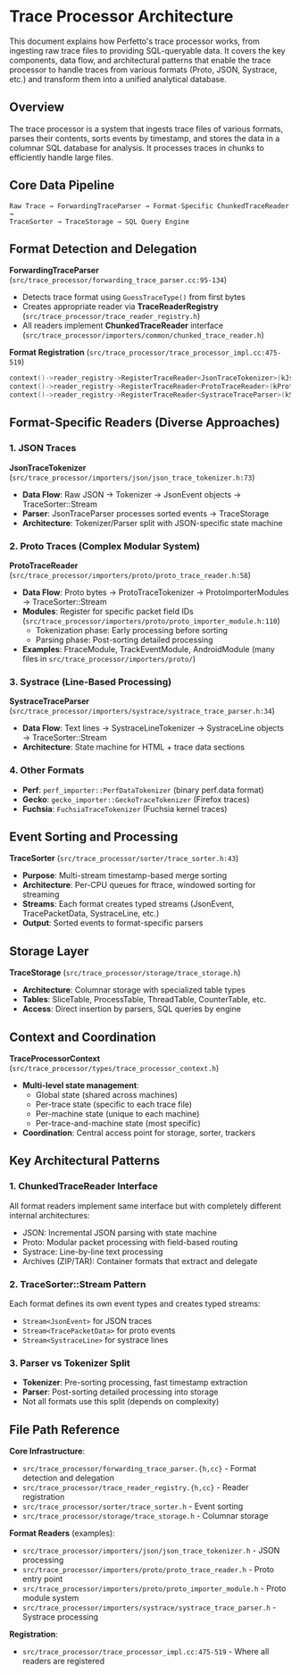 # Trace Processor Architecture

This document explains how Perfetto's trace processor works, from ingesting raw trace files to providing SQL-queryable data. It covers the key components, data flow, and architectural patterns that enable the trace processor to handle traces from various formats (Proto, JSON, Systrace, etc.) and transform them into a unified analytical database.

## Overview

The trace processor is a system that ingests trace files of various formats, parses their contents, sorts events by timestamp, and stores the data in a columnar SQL database for analysis. It processes traces in chunks to efficiently handle large files.

## Core Data Pipeline

```
Raw Trace → ForwardingTraceParser → Format-Specific ChunkedTraceReader →
TraceSorter → TraceStorage → SQL Query Engine
```

## Format Detection and Delegation

**ForwardingTraceParser** (`src/trace_processor/forwarding_trace_parser.cc:95-134`)
- Detects trace format using `GuessTraceType()` from first bytes
- Creates appropriate reader via **TraceReaderRegistry** (`src/trace_processor/trace_reader_registry.h`)
- All readers implement **ChunkedTraceReader** interface (`src/trace_processor/importers/common/chunked_trace_reader.h`)

**Format Registration** (`src/trace_processor/trace_processor_impl.cc:475-519`)
```cpp
context()->reader_registry->RegisterTraceReader<JsonTraceTokenizer>(kJsonTraceType);
context()->reader_registry->RegisterTraceReader<ProtoTraceReader>(kProtoTraceType);
context()->reader_registry->RegisterTraceReader<SystraceTraceParser>(kSystraceTraceType);
```

## Format-Specific Readers (Diverse Approaches)

### 1. JSON Traces
**JsonTraceTokenizer** (`src/trace_processor/importers/json/json_trace_tokenizer.h:73`)
- **Data Flow**: Raw JSON → Tokenizer → JsonEvent objects → TraceSorter::Stream<JsonEvent>
- **Parser**: JsonTraceParser processes sorted events → TraceStorage
- **Architecture**: Tokenizer/Parser split with JSON-specific state machine

### 2. Proto Traces (Complex Modular System)
**ProtoTraceReader** (`src/trace_processor/importers/proto/proto_trace_reader.h:58`)
- **Data Flow**: Proto bytes → ProtoTraceTokenizer → ProtoImporterModules → TraceSorter::Stream<TracePacketData>
- **Modules**: Register for specific packet field IDs (`src/trace_processor/importers/proto/proto_importer_module.h:110`)
  - Tokenization phase: Early processing before sorting
  - Parsing phase: Post-sorting detailed processing
- **Examples**: FtraceModule, TrackEventModule, AndroidModule (many files in `src/trace_processor/importers/proto/`)

### 3. Systrace (Line-Based Processing)
**SystraceTraceParser** (`src/trace_processor/importers/systrace/systrace_trace_parser.h:34`)
- **Data Flow**: Text lines → SystraceLineTokenizer → SystraceLine objects → TraceSorter::Stream<SystraceLine>
- **Architecture**: State machine for HTML + trace data sections

### 4. Other Formats
- **Perf**: `perf_importer::PerfDataTokenizer` (binary perf.data format)
- **Gecko**: `gecko_importer::GeckoTraceTokenizer` (Firefox traces)
- **Fuchsia**: `FuchsiaTraceTokenizer` (Fuchsia kernel traces)

## Event Sorting and Processing

**TraceSorter** (`src/trace_processor/sorter/trace_sorter.h:43`)
- **Purpose**: Multi-stream timestamp-based merge sorting
- **Architecture**: Per-CPU queues for ftrace, windowed sorting for streaming
- **Streams**: Each format creates typed streams (JsonEvent, TracePacketData, SystraceLine, etc.)
- **Output**: Sorted events to format-specific parsers

## Storage Layer

**TraceStorage** (`src/trace_processor/storage/trace_storage.h`)
- **Architecture**: Columnar storage with specialized table types
- **Tables**: SliceTable, ProcessTable, ThreadTable, CounterTable, etc.
- **Access**: Direct insertion by parsers, SQL queries by engine

## Context and Coordination

**TraceProcessorContext** (`src/trace_processor/types/trace_processor_context.h`)
- **Multi-level state management**:
  - Global state (shared across machines)
  - Per-trace state (specific to each trace file)
  - Per-machine state (unique to each machine)
  - Per-trace-and-machine state (most specific)
- **Coordination**: Central access point for storage, sorter, trackers

## Key Architectural Patterns

### 1. ChunkedTraceReader Interface
All format readers implement same interface but with completely different internal architectures:
- JSON: Incremental JSON parsing with state machine
- Proto: Modular packet processing with field-based routing
- Systrace: Line-by-line text processing
- Archives (ZIP/TAR): Container formats that extract and delegate

### 2. TraceSorter::Stream<T> Pattern
Each format defines its own event types and creates typed streams:
- `Stream<JsonEvent>` for JSON traces
- `Stream<TracePacketData>` for proto events
- `Stream<SystraceLine>` for systrace lines

### 3. Parser vs Tokenizer Split
- **Tokenizer**: Pre-sorting processing, fast timestamp extraction
- **Parser**: Post-sorting detailed processing into storage
- Not all formats use this split (depends on complexity)

## File Path Reference

**Core Infrastructure**:
- `src/trace_processor/forwarding_trace_parser.{h,cc}` - Format detection and delegation
- `src/trace_processor/trace_reader_registry.{h,cc}` - Reader registration
- `src/trace_processor/sorter/trace_sorter.h` - Event sorting
- `src/trace_processor/storage/trace_storage.h` - Columnar storage

**Format Readers** (examples):
- `src/trace_processor/importers/json/json_trace_tokenizer.h` - JSON processing
- `src/trace_processor/importers/proto/proto_trace_reader.h` - Proto entry point
- `src/trace_processor/importers/proto/proto_importer_module.h` - Proto module system
- `src/trace_processor/importers/systrace/systrace_trace_parser.h` - Systrace processing

**Registration**:
- `src/trace_processor/trace_processor_impl.cc:475-519` - Where all readers are registered